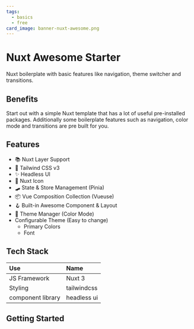 ```yaml
---
tags:
  - basics
  - free
card_image: banner-nuxt-awesome.png
---
```


# Nuxt Awesome Starter

Nuxt boilerplate with basic features like navigation, theme switcher and transitions.

## Benefits
Start out with a simple Nuxt template that has a lot of useful pre-installed packages. Additionally some boilerplate features such as navigation, color mode and transitions are pre built for you.

## Features
+ 📚 Nuxt Layer Support
+ 💨 Tailwind CSS v3
+ ✨ Headless UI
+ 🔔 Nuxt Icon
+ 🛹 State & Store Management (Pinia)
+ 📦 Vue Composition Collection (Vueuse)
+ 🪝 Built-in Awesome Component & Layout
+ 🌙 Theme Manager (Color Mode)
+ Configurable Theme (Easy to change)
  + Primary Colors
  + Font


## Tech Stack

| Use | Name |
|:--- |:---- |
| JS Framework | Nuxt 3 |
| Styling | tailwindcss |
| component library | headless ui |


## Getting Started